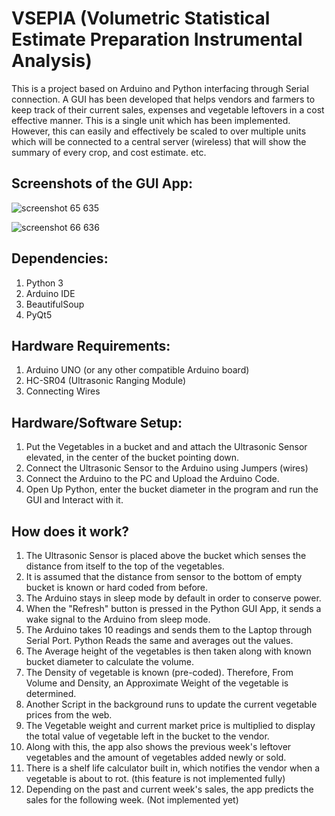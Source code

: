 # VSEPIA (Volumetric Statistical Estimate Preparation Instrumental Analysis)
This is a project based on Arduino and Python interfacing through Serial connection.
A GUI has been developed that helps vendors and farmers to keep track of their current sales, expenses and vegetable leftovers in a cost effective manner.
This is a single unit which has been implemented. However, this can easily and effectively be scaled to over multiple units which will be connected to a central server (wireless) that will show the summary of every crop, and cost estimate. etc.

## Screenshots of the GUI App:
![screenshot 65 635](https://user-images.githubusercontent.com/16799596/42185187-974661e8-7e65-11e8-8db7-1f41bbb1fd5d.png)

![screenshot 66 636](https://user-images.githubusercontent.com/16799596/42185188-97b20826-7e65-11e8-91fd-02b6f7270e4f.png)

## Dependencies:
  1. Python 3
  2. Arduino IDE
  3. BeautifulSoup
  4. PyQt5

## Hardware Requirements:
  1. Arduino UNO (or any other compatible Arduino board)
  2. HC-SR04 (Ultrasonic Ranging Module)
  3. Connecting Wires

## Hardware/Software Setup:
  1. Put the Vegetables in a bucket and and attach the Ultrasonic Sensor elevated, in the center of the bucket pointing down.
  2. Connect the Ultrasonic Sensor to the Arduino using Jumpers (wires)
  3. Connect the Arduino to the PC and Upload the Arduino Code.
  4. Open Up Python, enter the bucket diameter in the program and run the GUI and Interact with it.

## How does it work?
  1. The Ultrasonic Sensor is placed above the bucket which senses the distance from itself to the top of the vegetables.
  2. It is assumed that the distance from sensor to the bottom of empty bucket is known or hard coded from before.
  3. The Arduino stays in sleep mode by default in order to conserve power.
  4. When the "Refresh" button is pressed in the Python GUI App, it sends a wake signal to the Arduino from sleep mode.
  5. The Arduino takes 10 readings and sends them to the Laptop through Serial Port. Python Reads the same and averages out the values.
  6. The Average height of the vegetables is then taken along with known bucket diameter to calculate the volume.
  7. The Density of vegetable is known (pre-coded). Therefore, From Volume and Density, an Approximate Weight of the vegetable is determined.
  8. Another Script in the background runs to update the current vegetable prices from the web.
  9. The Vegetable weight and current market price is multiplied to display the total value of vegetable left in the bucket to the vendor.
  10. Along with this, the app also shows the previous week's leftover vegetables and the amount of vegetables added newly or sold.
  11. There is a shelf life calculator built in, which notifies the vendor when a vegetable is about to rot. (this feature is not implemented fully)
  12. Depending on the past and current week's sales, the app predicts the sales for the following week. (Not implemented yet)
